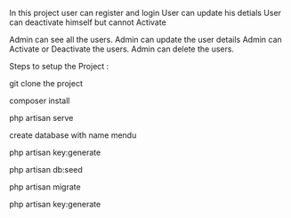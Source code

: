 In this project user can register and login
User can update his detials
User can deactivate himself but cannot Activate

Admin can see all the users.
Admin can update the user details
Admin can Activate or Deactivate the users.
Admin can delete the users.

Steps to setup the Project :

git clone the project

composer install

php artisan serve

create database with name mendu

php artisan key:generate

php artisan db:seed

php artisan migrate

php artisan key:generate

